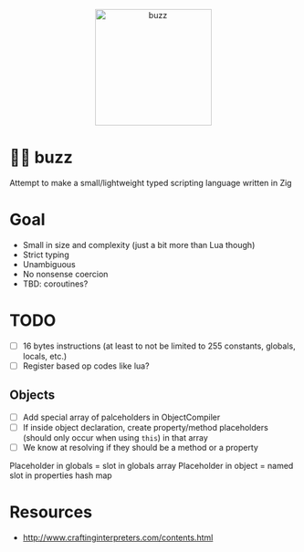 <p align="center">
    <img src="https://github.com/giann/buzz/raw/main/logo.png" alt="buzz" width="204" height="204">
</p>

# 👨‍🚀 buzz
Attempt to make a small/lightweight typed scripting language written in Zig

# Goal
- Small in size and complexity (just a bit more than Lua though)
- Strict typing
- Unambiguous
- No nonsense coercion
- TBD: coroutines?

# TODO
- [ ] 16 bytes instructions (at least to not be limited to 255 constants, globals, locals, etc.)
- [ ] Register based op codes like lua?

## Objects
- [ ] Add special array of palceholders in ObjectCompiler
- [ ] If inside object declaration, create property/method placeholders (should only occur when using `this`) in that array
- [ ] We know at resolving if they should be a method or a property

Placeholder in globals = slot in globals array
Placeholder in object = named slot in properties hash map

# Resources
- http://www.craftinginterpreters.com/contents.html
